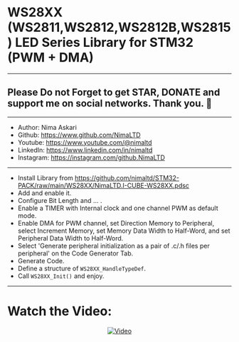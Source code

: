# WS28XX (WS2811,WS2812,WS2812B,WS2815) LED Series Library for STM32 (PWM + DMA)

---

## Please Do not Forget to get STAR, DONATE and support me on social networks. Thank you. :sparkling_heart:

---

- Author: Nima Askari
- Github: https://www.github.com/NimaLTD
- Youtube: https://www.youtube.com/@nimaltd
- LinkedIn: https://www.linkedin.com/in/nimaltd
- Instagram: https://instagram.com/github.NimaLTD

---

- Install Library from https://github.com/nimaltd/STM32-PACK/raw/main/WS28XX/NimaLTD.I-CUBE-WS28XX.pdsc
- Add and enable it.
- Configure Bit Length and ... .
- Enable a TIMER with Internal clock and one channel PWM as default mode.
- Enable DMA for PWM channel, set Direction Memory to Peripheral, select Increment Memory, set Memory Data Width to Half-Word, and set Peripheral Data Width to Half-Word.
- Select 'Generate peripheral initialization as a pair of .c/.h files per peripheral' on the Code Generator Tab.
- Generate Code.
- Define a structure of `WS28XX_HandleTypeDef`.
- Call `WS28XX_Init()` and enjoy.

---

# Watch the Video:

<div align="center">
  <a href="https://www.youtube.com/watch?v=TBYatUxH6Ek"><img src="https://img.youtube.com/vi/TBYatUxH6Ek/0.jpg" alt="Video"></a>
</div>
